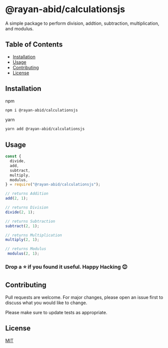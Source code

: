 # @rayan-abid/calculationsjs

A simple package to perform division, addtion, subtraction, multiplication, and modulus.

  ## Table of Contents

  * [Installation](#installation)
  * [Usage](#usage)
  * [Contributing](#contributing)
  * [License](#license)



## Installation

npm

```bash
npm i @rayan-abid/calculationsjs
```

yarn 

```bash
yarn add @rayan-abid/calculationsjs
```

## Usage

```javascript
const {
  divide,
  add,
  subtract,
  multiply,
  modulus,
} = require("@rayan-abid/calculationsjs");

// returns Addition
add(2, 1);

// returns Division
divide(2, 1);

// returns Subtraction
subtract(2, 1);

// returns Multiplication
multiply(2, 1);

// returns Modulus
 modulus(2, 1);
```

### Drop a ⭐ if you found it useful. Happy Hacking :blush:

## Contributing
Pull requests are welcome. For major changes, please open an issue first to discuss what you would like to change.

Please make sure to update tests as appropriate.


## License
[MIT](https://choosealicense.com/licenses/mit/)
